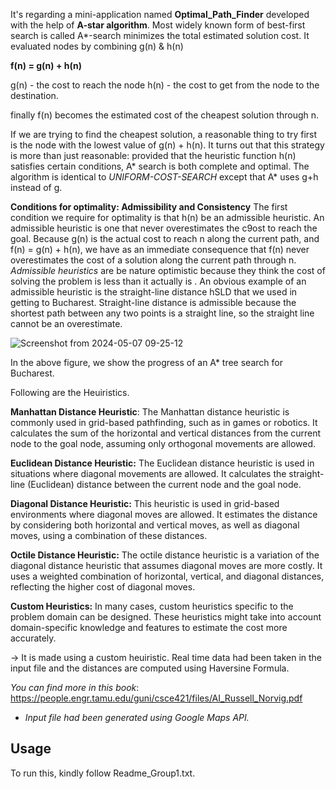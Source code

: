 
It's regarding a mini-application named **Optimal_Path_Finder** developed with the help of **A-star algorithm**. Most widely known form of best-first search is called A*-search minimizes the total estimated solution cost.
It evaluated nodes by combining g(n) & h(n)

  **f(n) = g(n) + h(n)**    
  
  g(n) - the cost to reach the node
  h(n) - the cost to get from the node to the destination.
  
finally f(n) becomes the estimated cost of the cheapest solution through n.

   If we are trying to find the cheapest solution, a reasonable thing to try first is the node with the lowest value of g(n) + h(n). It turns out that this strategy is more than just reasonable: provided that the heuristic function h(n) satisfies certain conditions, A* search is both complete and optimal. The algorithm is identical to _UNIFORM-COST-SEARCH_ except that A* uses g+h instead of g.

**Conditions for optimality: Admissibility and Consistency**
 The first condition we require for optimality is that h(n) be an admissible heuristic. An admissible heuristic is one that never overestimates the c9ost to reach the goal. Because g(n) is the actual cost to reach n along the current path, and f(n) = g(n) + h(n), we have as an immediate consequence that f(n) never overestimates the cost of a solution along the current path through n.
   _Admissible heuristics_ are be nature optimistic because they think the cost of solving the problem is less than it actually is . An obvious example of an admissible heuristic is the straight-line distance hSLD that we used in getting to Bucharest. Straight-line distance is
admissible because the shortest path between any two points is a straight line, so the straight line cannot be an overestimate.

![Screenshot from 2024-05-07 09-25-12](https://github.com/Gabbumaay/Optimal_Path_finding_by_A-star_Algorithm/assets/120372287/9f65da41-42d2-43a7-bd45-4ffdb5fbe8ab)

In the above figure, we show the progress of an A* tree search for Bucharest.


Following are the Heuiristics.

**Manhattan Distance Heuristic**: The Manhattan distance heuristic is commonly used in grid-based pathfinding, such as in games or robotics. It calculates the sum of the horizontal and vertical distances from the current node to the goal node, assuming only orthogonal movements are allowed.

**Euclidean Distance Heuristic:** The Euclidean distance heuristic is used in situations where diagonal movements are allowed. It calculates the straight-line (Euclidean) distance between the current node and the goal node.

**Diagonal Distance Heuristic:** This heuristic is used in grid-based environments where diagonal moves are allowed. It estimates the distance by considering both horizontal and vertical moves, as well as diagonal moves, using a combination of these distances.

**Octile Distance Heuristic:** The octile distance heuristic is a variation of the diagonal distance heuristic that assumes diagonal moves are more costly. It uses a weighted combination of horizontal, vertical, and diagonal distances, reflecting the higher cost of diagonal moves.

**Custom Heuristics:** In many cases, custom heuristics specific to the problem domain can be designed. These heuristics might take into account domain-specific knowledge and features to estimate the cost more accurately.

-> It is made using a custom heuiristic.
Real time data had been taken in the input file and the distances are computed using Haversine Formula.

_You can find more in this book_: https://people.engr.tamu.edu/guni/csce421/files/AI_Russell_Norvig.pdf


* _Input file had been generated using Google Maps API._


## Usage
To run this, kindly follow Readme_Group1.txt.

